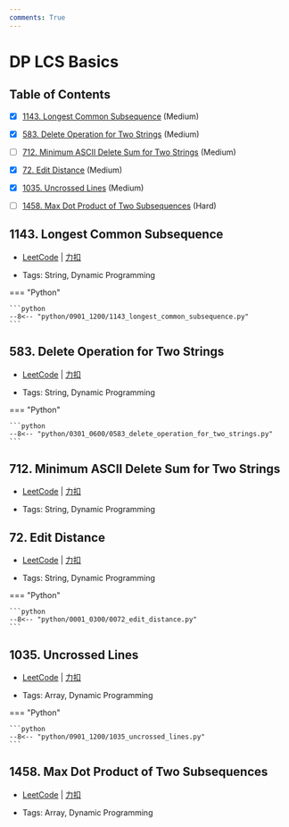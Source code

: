 ```yaml
---
comments: True
---
```


# DP LCS Basics

## Table of Contents

- [x] [1143. Longest Common Subsequence](#1143-longest-common-subsequence) (Medium)
- [x] [583. Delete Operation for Two Strings](#583-delete-operation-for-two-strings) (Medium)
- [ ] [712. Minimum ASCII Delete Sum for Two Strings](#712-minimum-ascii-delete-sum-for-two-strings) (Medium)
- [x] [72. Edit Distance](#72-edit-distance) (Medium)
- [x] [1035. Uncrossed Lines](#1035-uncrossed-lines) (Medium)
- [ ] [1458. Max Dot Product of Two Subsequences](#1458-max-dot-product-of-two-subsequences) (Hard)


## 1143. Longest Common Subsequence

-    [LeetCode](https://leetcode.com/problems/longest-common-subsequence/) | [力扣](https://leetcode.cn/problems/longest-common-subsequence/)

-   Tags: String, Dynamic Programming

=== "Python"

    ```python
    --8<-- "python/0901_1200/1143_longest_common_subsequence.py"
    ```



## 583. Delete Operation for Two Strings

-    [LeetCode](https://leetcode.com/problems/delete-operation-for-two-strings/) | [力扣](https://leetcode.cn/problems/delete-operation-for-two-strings/)

-   Tags: String, Dynamic Programming

=== "Python"

    ```python
    --8<-- "python/0301_0600/0583_delete_operation_for_two_strings.py"
    ```



## 712. Minimum ASCII Delete Sum for Two Strings

-    [LeetCode](https://leetcode.com/problems/minimum-ascii-delete-sum-for-two-strings/) | [力扣](https://leetcode.cn/problems/minimum-ascii-delete-sum-for-two-strings/)

-   Tags: String, Dynamic Programming



## 72. Edit Distance

-    [LeetCode](https://leetcode.com/problems/edit-distance/) | [力扣](https://leetcode.cn/problems/edit-distance/)

-   Tags: String, Dynamic Programming

=== "Python"

    ```python
    --8<-- "python/0001_0300/0072_edit_distance.py"
    ```



## 1035. Uncrossed Lines

-    [LeetCode](https://leetcode.com/problems/uncrossed-lines/) | [力扣](https://leetcode.cn/problems/uncrossed-lines/)

-   Tags: Array, Dynamic Programming

=== "Python"

    ```python
    --8<-- "python/0901_1200/1035_uncrossed_lines.py"
    ```



## 1458. Max Dot Product of Two Subsequences

-    [LeetCode](https://leetcode.com/problems/max-dot-product-of-two-subsequences/) | [力扣](https://leetcode.cn/problems/max-dot-product-of-two-subsequences/)

-   Tags: Array, Dynamic Programming
